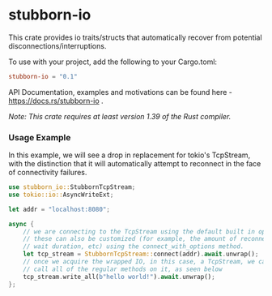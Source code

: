 stubborn-io
===========

This crate provides io traits/structs that automatically recover from potential disconnections/interruptions.

To use with your project, add the following to your Cargo.toml:

```toml
stubborn-io = "0.1"
```

API Documentation, examples and motivations can be found here -
https://docs.rs/stubborn-io .

*Note: This crate requires at least version 1.39 of the Rust compiler.*


### Usage Example

In this example, we will see a drop in replacement for tokio's TcpStream, with the
distinction that it will automatically attempt to reconnect in the face of connectivity failures.

```rust
use stubborn_io::StubbornTcpStream;
use tokio::io::AsyncWriteExt;

let addr = "localhost:8080";

async {
    // we are connecting to the TcpStream using the default built in options.
    // these can also be customized (for example, the amount of reconnect attempts,
    // wait duration, etc) using the connect_with_options method.
    let tcp_stream = StubbornTcpStream::connect(addr).await.unwrap();
    // once we acquire the wrapped IO, in this case, a TcpStream, we can
    // call all of the regular methods on it, as seen below
    tcp_stream.write_all(b"hello world!").await.unwrap();
};
```

